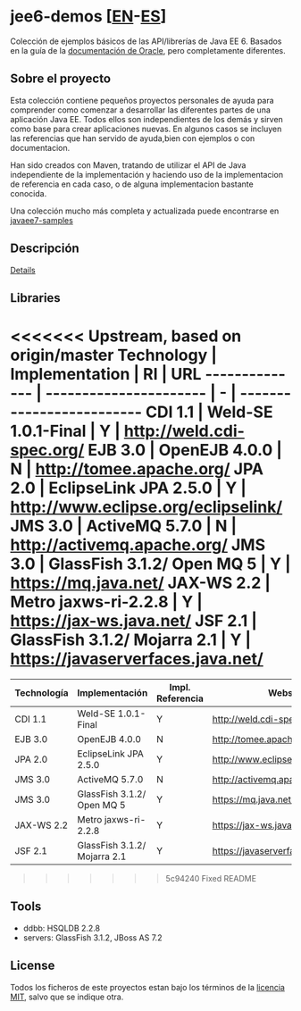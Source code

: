 jee6-demos [[EN](README.md)-[ES](README-es.md)]
=====================================================

Colección de ejemplos básicos de las API/librerías de Java EE 6. Basados en la guía de la [documentación de Oracle](http://docs.oracle.com/javaee/6/tutorial/doc/docinfo.html), pero completamente diferentes.

Sobre el proyecto
-----------------

Esta colección contiene pequeños proyectos personales de ayuda para comprender como comenzar a desarrollar las diferentes partes de una aplicación Java EE. Todos ellos son independientes de los demás y sirven como base para crear aplicaciones nuevas. En algunos casos se incluyen las referencias que han servido de ayuda,bien con ejemplos o con documentacion.

Han sido creados con Maven, tratando de utilizar el API de Java independiente de la implementación y haciendo uso de la implementacion de referencia en cada caso, o de alguna implementacion bastante conocida.

Una colección mucho más completa y actualizada puede encontrarse en [javaee7-samples](https://github.com/javaee-samples/javaee7-samples)

Descripción
-----------
[Details](DESCRIPTION.md)

Libraries
---------

<<<<<<< Upstream, based on origin/master
Technology     | Implementation         | RI | URL 
-------------- | ---------------------- | - | -------------------------
CDI 1.1        | Weld-SE 1.0.1-Final    | Y | http://weld.cdi-spec.org/
EJB 3.0        | OpenEJB  4.0.0         | N | http://tomee.apache.org/
JPA 2.0        | EclipseLink JPA  2.5.0 | Y | http://www.eclipse.org/eclipselink/
JMS 3.0        | ActiveMQ 5.7.0         | N | http://activemq.apache.org/
JMS 3.0        | GlassFish 3.1.2/ Open MQ 5   | Y  | https://mq.java.net/
JAX-WS 2.2     | Metro jaxws-ri-2.2.8         | Y  | https://jax-ws.java.net/
JSF 2.1        | GlassFish 3.1.2/ Mojarra 2.1 | Y  | https://javaserverfaces.java.net/
=======
Technología   | Implementación                | Impl. Referencia | Website
------------- | ----------------------------- | ---------------- | ------------
CDI 1.1       | Weld-SE 1.0.1-Final           | Y  | http://weld.cdi-spec.org/
EJB 3.0       | OpenEJB  4.0.0                | N  | http://tomee.apache.org/
JPA 2.0       | EclipseLink JPA  2.5.0        | Y  | http://www.eclipse.org/eclipselink/
JMS 3.0       | ActiveMQ 5.7.0                | N  | http://activemq.apache.org/
JMS 3.0       | GlassFish 3.1.2/ Open MQ 5    | Y  | https://mq.java.net/
JAX-WS 2.2    | Metro jaxws-ri-2.2.8          | Y  | https://jax-ws.java.net/
JSF 2.1       | GlassFish 3.1.2/ Mojarra 2.1  | Y  | https://javaserverfaces.java.net/
>>>>>>> 5c94240 Fixed README

Tools
-----

 * ddbb:	HSQLDB 2.2.8
 * servers: GlassFish 3.1.2, JBoss AS 7.2

License
-------

Todos los ficheros de este proyectos estan bajo los términos de la [licencia MIT](LICENSE), salvo que se indique otra.

 
 
